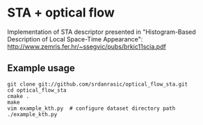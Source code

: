STA + optical flow
================

Implementation of STA descriptor presented in "Histogram-Based Description of Local Space-Time Appearance": 
http://www.zemris.fer.hr/~ssegvic/pubs/brkic11scia.pdf

Example usage
-----

    git clone git://github.com/srdanrasic/optical_flow_sta.git
    cd optical_flow_sta
    cmake .
    make
    vim example_kth.py  # configure dataset directory path
    ./example_kth.py

